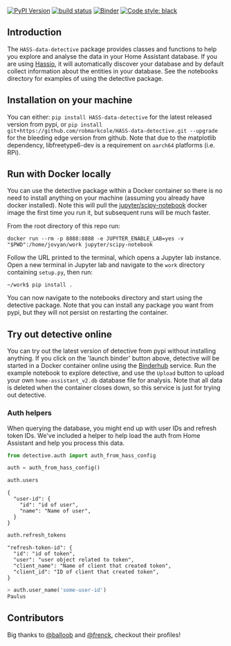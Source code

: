 [![PyPI Version](https://img.shields.io/pypi/v/HASS-data-detective.svg)](https://pypi.org/project/HASS-data-detective/)
[![build status](http://img.shields.io/travis/robmarkcole/HASS-data-detective/master.svg?style=flat)](https://travis-ci.org/robmarkcole/HASS-data-detective)
[![Binder](https://mybinder.org/badge_logo.svg)](https://mybinder.org/v2/gh/robmarkcole/HASS-data-detective/master?filepath=notebooks)
[![Code style: black](https://img.shields.io/badge/code%20style-black-000000.svg)](https://github.com/ambv/black)

## Introduction
The `HASS-data-detective` package provides classes and functions to help you explore and analyse the data in your Home Assistant database. If you are using [Hassio](https://www.home-assistant.io/hassio/), it will automatically discover your database and by default collect information about the entities in your database. See the notebooks directory for examples of using the detective package.

## Installation on your machine
You can either: `pip install HASS-data-detective` for the latest released version from pypi, or `pip install git+https://github.com/robmarkcole/HASS-data-detective.git --upgrade` for the bleeding edge version from github. Note that due to the matplotlib dependency, libfreetype6-dev is a requirement on `aarch64` platforms (i.e. RPi).

## Run with Docker locally
You can use the detective package within a Docker container so there is no need to install anything on your machine (assuming you already have docker installed). Note this will pull the [jupyter/scipy-notebook](https://github.com/jupyter/docker-stacks/blob/master/scipy-notebook/Dockerfile) docker image the first time you run it, but subsequent runs will be much faster.

From the root directory of this repo run:
```
docker run --rm -p 8888:8888 -e JUPYTER_ENABLE_LAB=yes -v "$PWD":/home/jovyan/work jupyter/scipy-notebook
```
Follow the URL printed to the terminal, which opens a Jupyter lab instance. Open a new terminal in Jupyter lab and navigate to the `work` directory containing `setup.py`, then run:
 ```
 ~/work$ pip install .
 ```
You can now navigate to the notebooks directory and start using the detective package. Note that you can install any package you want from pypi, but they will not persist on restarting the container.

## Try out detective online
You can try out the latest version of detective from pypi without installing anything. If you click on the 'launch binder' button above, detective will be started in a Docker container online using the [Binderhub](https://binderhub.readthedocs.io) service. Run the example notebook to explore detective, and use the `Upload` button to upload your own `home-assistant_v2.db` database file for analysis. Note that all data is deleted when the container closes down, so this service is just for trying out detective.

### Auth helpers
When querying the database, you might end up with user IDs and refresh token IDs. We've included a helper to help load the auth from Home Assistant and help you process this data.

```python
from detective.auth import auth_from_hass_config

auth = auth_from_hass_config()
```

```python
auth.users
```

    {
      "user-id": {
        "id": "id of user",
        "name": "Name of user",
      }
    }

```python
auth.refresh_tokens
```

    "refresh-token-id": {
      "id": "id of token",
      "user": "user object related to token",
      "client_name": "Name of client that created token",
      "client_id": "ID of client that created token",
    }

```python
> auth.user_name('some-user-id')
Paulus
```

## Contributors
Big thanks to [@balloob](https://github.com/balloob) and [@frenck](https://github.com/frenck), checkout their profiles!